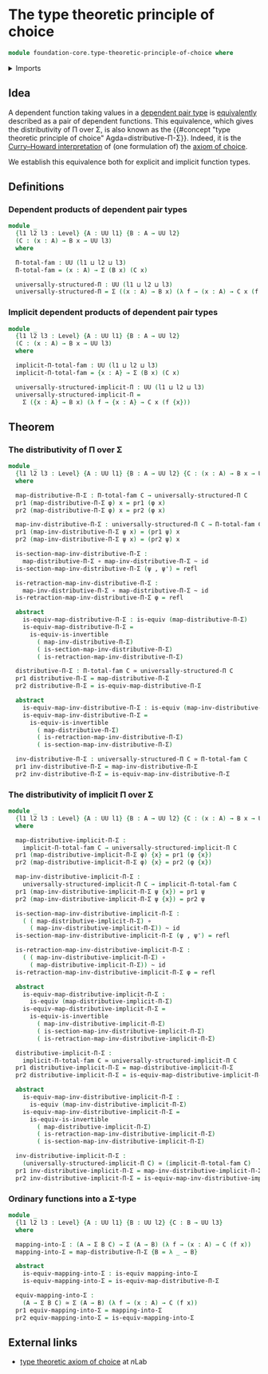 # The type theoretic principle of choice

```agda
module foundation-core.type-theoretic-principle-of-choice where
```

<details><summary>Imports</summary>

```agda
open import foundation.dependent-pair-types
open import foundation.universe-levels

open import foundation-core.equivalences
open import foundation-core.function-types
open import foundation-core.homotopies
open import foundation-core.identity-types
```

</details>

## Idea

A dependent function taking values in a
[dependent pair type](foundation.dependent-pair-types.md) is
[equivalently](foundation-core.equivalences.md) described as a pair of dependent
functions. This equivalence, which gives the distributivity of Π over Σ, is also
known as the
{{#concept "type theoretic principle of choice" Agda=distributive-Π-Σ}}. Indeed,
it is the
[Curry–Howard interpretation](https://en.wikipedia.org/wiki/Curry–Howard_correspondence)
of (one formulation of) the [axiom of choice](foundation.axiom-of-choice.md).

We establish this equivalence both for explicit and implicit function types.

## Definitions

### Dependent products of dependent pair types

```agda
module _
  {l1 l2 l3 : Level} {A : UU l1} {B : A → UU l2}
  (C : (x : A) → B x → UU l3)
  where

  Π-total-fam : UU (l1 ⊔ l2 ⊔ l3)
  Π-total-fam = (x : A) → Σ (B x) (C x)

  universally-structured-Π : UU (l1 ⊔ l2 ⊔ l3)
  universally-structured-Π = Σ ((x : A) → B x) (λ f → (x : A) → C x (f x))
```

### Implicit dependent products of dependent pair types

```agda
module _
  {l1 l2 l3 : Level} {A : UU l1} {B : A → UU l2}
  (C : (x : A) → B x → UU l3)
  where

  implicit-Π-total-fam : UU (l1 ⊔ l2 ⊔ l3)
  implicit-Π-total-fam = {x : A} → Σ (B x) (C x)

  universally-structured-implicit-Π : UU (l1 ⊔ l2 ⊔ l3)
  universally-structured-implicit-Π =
    Σ ({x : A} → B x) (λ f → {x : A} → C x (f {x}))
```

## Theorem

### The distributivity of Π over Σ

```agda
module _
  {l1 l2 l3 : Level} {A : UU l1} {B : A → UU l2} {C : (x : A) → B x → UU l3}
  where

  map-distributive-Π-Σ : Π-total-fam C → universally-structured-Π C
  pr1 (map-distributive-Π-Σ φ) x = pr1 (φ x)
  pr2 (map-distributive-Π-Σ φ) x = pr2 (φ x)

  map-inv-distributive-Π-Σ : universally-structured-Π C → Π-total-fam C
  pr1 (map-inv-distributive-Π-Σ ψ x) = (pr1 ψ) x
  pr2 (map-inv-distributive-Π-Σ ψ x) = (pr2 ψ) x

  is-section-map-inv-distributive-Π-Σ :
    map-distributive-Π-Σ ∘ map-inv-distributive-Π-Σ ~ id
  is-section-map-inv-distributive-Π-Σ (ψ , ψ') = refl

  is-retraction-map-inv-distributive-Π-Σ :
    map-inv-distributive-Π-Σ ∘ map-distributive-Π-Σ ~ id
  is-retraction-map-inv-distributive-Π-Σ φ = refl

  abstract
    is-equiv-map-distributive-Π-Σ : is-equiv (map-distributive-Π-Σ)
    is-equiv-map-distributive-Π-Σ =
      is-equiv-is-invertible
        ( map-inv-distributive-Π-Σ)
        ( is-section-map-inv-distributive-Π-Σ)
        ( is-retraction-map-inv-distributive-Π-Σ)

  distributive-Π-Σ : Π-total-fam C ≃ universally-structured-Π C
  pr1 distributive-Π-Σ = map-distributive-Π-Σ
  pr2 distributive-Π-Σ = is-equiv-map-distributive-Π-Σ

  abstract
    is-equiv-map-inv-distributive-Π-Σ : is-equiv (map-inv-distributive-Π-Σ)
    is-equiv-map-inv-distributive-Π-Σ =
      is-equiv-is-invertible
        ( map-distributive-Π-Σ)
        ( is-retraction-map-inv-distributive-Π-Σ)
        ( is-section-map-inv-distributive-Π-Σ)

  inv-distributive-Π-Σ : universally-structured-Π C ≃ Π-total-fam C
  pr1 inv-distributive-Π-Σ = map-inv-distributive-Π-Σ
  pr2 inv-distributive-Π-Σ = is-equiv-map-inv-distributive-Π-Σ
```

### The distributivity of implicit Π over Σ

```agda
module _
  {l1 l2 l3 : Level} {A : UU l1} {B : A → UU l2} {C : (x : A) → B x → UU l3}
  where

  map-distributive-implicit-Π-Σ :
    implicit-Π-total-fam C → universally-structured-implicit-Π C
  pr1 (map-distributive-implicit-Π-Σ φ) {x} = pr1 (φ {x})
  pr2 (map-distributive-implicit-Π-Σ φ) {x} = pr2 (φ {x})

  map-inv-distributive-implicit-Π-Σ :
    universally-structured-implicit-Π C → implicit-Π-total-fam C
  pr1 (map-inv-distributive-implicit-Π-Σ ψ {x}) = pr1 ψ
  pr2 (map-inv-distributive-implicit-Π-Σ ψ {x}) = pr2 ψ

  is-section-map-inv-distributive-implicit-Π-Σ :
    ( ( map-distributive-implicit-Π-Σ) ∘
      ( map-inv-distributive-implicit-Π-Σ)) ~ id
  is-section-map-inv-distributive-implicit-Π-Σ (ψ , ψ') = refl

  is-retraction-map-inv-distributive-implicit-Π-Σ :
    ( ( map-inv-distributive-implicit-Π-Σ) ∘
      ( map-distributive-implicit-Π-Σ)) ~ id
  is-retraction-map-inv-distributive-implicit-Π-Σ φ = refl

  abstract
    is-equiv-map-distributive-implicit-Π-Σ :
      is-equiv (map-distributive-implicit-Π-Σ)
    is-equiv-map-distributive-implicit-Π-Σ =
      is-equiv-is-invertible
        ( map-inv-distributive-implicit-Π-Σ)
        ( is-section-map-inv-distributive-implicit-Π-Σ)
        ( is-retraction-map-inv-distributive-implicit-Π-Σ)

  distributive-implicit-Π-Σ :
    implicit-Π-total-fam C ≃ universally-structured-implicit-Π C
  pr1 distributive-implicit-Π-Σ = map-distributive-implicit-Π-Σ
  pr2 distributive-implicit-Π-Σ = is-equiv-map-distributive-implicit-Π-Σ

  abstract
    is-equiv-map-inv-distributive-implicit-Π-Σ :
      is-equiv (map-inv-distributive-implicit-Π-Σ)
    is-equiv-map-inv-distributive-implicit-Π-Σ =
      is-equiv-is-invertible
        ( map-distributive-implicit-Π-Σ)
        ( is-retraction-map-inv-distributive-implicit-Π-Σ)
        ( is-section-map-inv-distributive-implicit-Π-Σ)

  inv-distributive-implicit-Π-Σ :
    (universally-structured-implicit-Π C) ≃ (implicit-Π-total-fam C)
  pr1 inv-distributive-implicit-Π-Σ = map-inv-distributive-implicit-Π-Σ
  pr2 inv-distributive-implicit-Π-Σ = is-equiv-map-inv-distributive-implicit-Π-Σ
```

### Ordinary functions into a Σ-type

```agda
module _
  {l1 l2 l3 : Level} {A : UU l1} {B : UU l2} {C : B → UU l3}
  where

  mapping-into-Σ : (A → Σ B C) → Σ (A → B) (λ f → (x : A) → C (f x))
  mapping-into-Σ = map-distributive-Π-Σ {B = λ _ → B}

  abstract
    is-equiv-mapping-into-Σ : is-equiv mapping-into-Σ
    is-equiv-mapping-into-Σ = is-equiv-map-distributive-Π-Σ

  equiv-mapping-into-Σ :
    (A → Σ B C) ≃ Σ (A → B) (λ f → (x : A) → C (f x))
  pr1 equiv-mapping-into-Σ = mapping-into-Σ
  pr2 equiv-mapping-into-Σ = is-equiv-mapping-into-Σ
```

## External links

- [type theoretic axiom of choice](https://ncatlab.org/nlab/show/type+theoretic+axiom+of+choice)
  at $n$Lab
